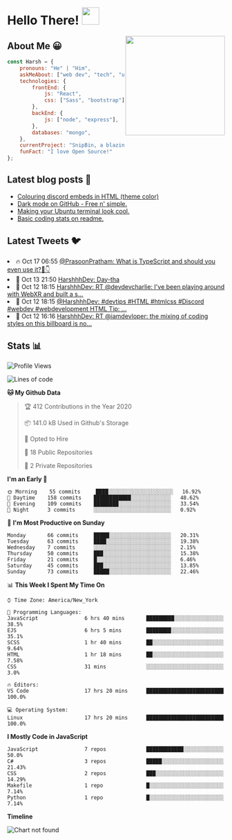 # Hello There! <img src="https://media.giphy.com/media/hvRJCLFzcasrR4ia7z/giphy.gif" width="40px"></a>

<img align='right' src="https://media.giphy.com/media/M9gbBd9nbDrOTu1Mqx/giphy.gif" width="230">


## About Me :grinning:

```javascript
const Harsh = {
    pronouns: "He" | "Him",
    askMeAbout: ["web dev", "tech", "unity"],
    technologies: {
        frontEnd: {
            js: "React",
            css: ["Sass", "bootstrap"]
        },
        backEnd: {
            js: ["node", "express"],
        },
        databases: "mongo",
    },
    currentProject: "SnipBin, a blazing fast, open source and elegant alternative to PasteBin.",
    funFact: "I love Open Source!"
};
```


## Latest blog posts :book:
<!-- BLOG-POST-LIST:START -->
- [Colouring discord embeds in HTML (theme color)](https://dev.to/harshhhdev/colouring-discord-embeds-in-html-theme-color-2kio)
- [Dark mode on GitHub - Free n' simple.](https://dev.to/harshhhdev/dark-mode-on-github-free-n-simple-562j)
- [Making your Ubuntu terminal look cool.](https://dev.to/harshhhdev/making-your-linux-terminal-look-cool-535n)
- [Basic coding stats on readme.](https://dev.to/harshhhdev/basic-coding-stats-on-readme-246c)
<!-- BLOG-POST-LIST:END -->

## Latest Tweets :bird:

<!-- LATEST-TWEETS:START -->
<li>🔥 Oct 17 06:55 <a href='https://twitter.com/PrasoonPratham/status/1317358466915168261'>@PrasoonPratham: What is TypeScript and should you even use it?🧵👇</a></li>
<li>💫 Oct 13 21:50 <a href='https://twitter.com/HarshhhDev/status/1316134118300753921'>HarshhhDev: Day-tha</a></li>
<li>💯 Oct 12 18:15 <a href='https://twitter.com/HarshhhDev/status/1315717810358759424'>HarshhhDev: RT @devdevcharlie: I've been playing around with WebXR and built a s...</a></li>
<li>🚀 Oct 12 18:15 <a href='https://twitter.com/HarshhhDev/status/1315717641940676610'>@HarshhhDev: #devtips #HTML #htmlcss #Discord #webdev #webdevelopment HTML Tip: ...</a></li>
<li>💯 Oct 12 16:16 <a href='https://twitter.com/HarshhhDev/status/1315687874105421825'>HarshhhDev: RT @iamdevloper: the mixing of coding styles on this billboard is no...</a></li>

<!-- LATEST-TWEETS:END -->


## Stats :bar_chart:

<!--START_SECTION:waka-->
![Profile Views](http://img.shields.io/badge/Profile%20Views-21-blue)

![Lines of code](https://img.shields.io/badge/From%20Hello%20World%20I%27ve%20Written-3.7%20million%20lines%20of%20code-blue)

**🐱 My Github Data** 

> 🏆 412 Contributions in the Year 2020
 > 
> 📦 141.0 kB Used in Github's Storage 
 > 
> 💼 Opted to Hire
 > 
> 📜 18 Public Repositories
 > 
> 🔑 2 Private Repositories 

**I'm an Early 🐤** 

```text
🌞 Morning    55 commits     ████░░░░░░░░░░░░░░░░░░░░░   16.92% 
🌆 Daytime    158 commits    ████████████░░░░░░░░░░░░░   48.62% 
🌃 Evening    109 commits    ████████░░░░░░░░░░░░░░░░░   33.54% 
🌙 Night      3 commits      ░░░░░░░░░░░░░░░░░░░░░░░░░   0.92%

```
📅 **I'm Most Productive on Sunday** 

```text
Monday       66 commits     █████░░░░░░░░░░░░░░░░░░░░   20.31% 
Tuesday      63 commits     ████░░░░░░░░░░░░░░░░░░░░░   19.38% 
Wednesday    7 commits      ░░░░░░░░░░░░░░░░░░░░░░░░░   2.15% 
Thursday     50 commits     ███░░░░░░░░░░░░░░░░░░░░░░   15.38% 
Friday       21 commits     █░░░░░░░░░░░░░░░░░░░░░░░░   6.46% 
Saturday     45 commits     ███░░░░░░░░░░░░░░░░░░░░░░   13.85% 
Sunday       73 commits     █████░░░░░░░░░░░░░░░░░░░░   22.46%

```


📊 **This Week I Spent My Time On** 

```text
⌚︎ Time Zone: America/New_York

💬 Programming Languages: 
JavaScript               6 hrs 40 mins       █████████░░░░░░░░░░░░░░░░   38.5% 
EJS                      6 hrs 5 mins        ████████░░░░░░░░░░░░░░░░░   35.1% 
SCSS                     1 hr 40 mins        ██░░░░░░░░░░░░░░░░░░░░░░░   9.64% 
HTML                     1 hr 18 mins        ██░░░░░░░░░░░░░░░░░░░░░░░   7.58% 
CSS                      31 mins             ░░░░░░░░░░░░░░░░░░░░░░░░░   3.0%

🔥 Editors: 
VS Code                  17 hrs 20 mins      █████████████████████████   100.0%

💻 Operating System: 
Linux                    17 hrs 20 mins      █████████████████████████   100.0%

```

**I Mostly Code in JavaScript** 

```text
JavaScript               7 repos             ████████████░░░░░░░░░░░░░   50.0% 
C#                       3 repos             █████░░░░░░░░░░░░░░░░░░░░   21.43% 
CSS                      2 repos             ███░░░░░░░░░░░░░░░░░░░░░░   14.29% 
Makefile                 1 repo              █░░░░░░░░░░░░░░░░░░░░░░░░   7.14% 
Python                   1 repo              █░░░░░░░░░░░░░░░░░░░░░░░░   7.14%

```


**Timeline**

![Chart not found](https://github.com/harshhhdev/harshhhdev/blob/master/charts/bar_graph.png) 


<!--END_SECTION:waka-->
